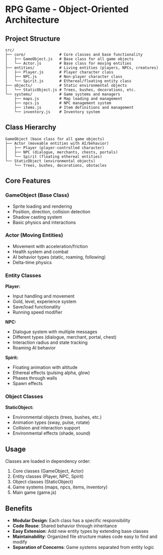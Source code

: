 # RPG Game - Object-Oriented Architecture

## Project Structure

```
src/
├── core/               # Core classes and base functionality
│   ├── GameObject.js   # Base class for all game objects
│   └── Actor.js        # Base class for moving entities
├── entities/           # Living entities (players, NPCs, creatures)
│   ├── Player.js       # Player character class
│   ├── NPC.js          # Non-player character class
│   └── Spirit.js       # Ethereal/floating entity class
├── objects/            # Static environmental objects
│   └── StaticObject.js # Trees, bushes, decorations, etc.
└── systems/            # Game systems and managers
    ├── maps.js         # Map loading and management
    ├── npcs.js         # NPC management system
    ├── items.js        # Item definitions and management
    └── inventory.js    # Inventory system
```

## Class Hierarchy

```
GameObject (base class for all game objects)
├── Actor (moveable entities with AI/behavior)
│   ├── Player (player-controlled character)
│   ├── NPC (dialogue, merchants, chests, portals)
│   └── Spirit (floating ethereal entities)
└── StaticObject (environmental objects)
    └── Trees, bushes, decorations, obstacles
```

## Core Features

### GameObject (Base Class)
- Sprite loading and rendering
- Position, direction, collision detection
- Shadow casting system
- Basic physics and interactions

### Actor (Moving Entities)
- Movement with acceleration/friction
- Health system and combat
- AI behavior types (static, roaming, following)
- Delta-time physics

### Entity Classes

**Player:**
- Input handling and movement
- Gold, level, experience system
- Save/load functionality  
- Running speed modifier

**NPC:**
- Dialogue system with multiple messages
- Different types (dialogue, merchant, portal, chest)
- Interaction radius and state tracking
- Roaming AI behavior

**Spirit:**
- Floating animation with altitude
- Ethereal effects (pulsing alpha, glow)
- Phases through walls
- Spawn effects

### Object Classes

**StaticObject:**
- Environmental objects (trees, bushes, etc.)
- Animation types (sway, pulse, rotate)
- Collision and interaction support
- Environmental effects (shade, sound)

## Usage

Classes are loaded in dependency order:
1. Core classes (GameObject, Actor)
2. Entity classes (Player, NPC, Spirit)
3. Object classes (StaticObject)
4. Game systems (maps, npcs, items, inventory)
5. Main game (game.js)

## Benefits

- **Modular Design**: Each class has a specific responsibility
- **Code Reuse**: Shared behavior through inheritance
- **Easy Extension**: Add new entity types by extending base classes
- **Maintainability**: Organized file structure makes code easy to find and modify
- **Separation of Concerns**: Game systems separated from entity logic
